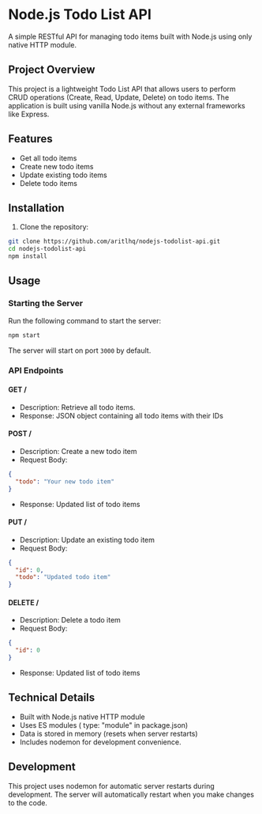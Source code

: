 # Node.js Todo List API

A simple RESTful API for managing todo items built with Node.js using only native HTTP module.

## Project Overview

This project is a lightweight Todo List API that allows users to perform CRUD operations (Create, Read, Update, Delete) on todo items. The application is built using vanilla Node.js without any external frameworks like Express.

## Features

- Get all todo items
- Create new todo items
- Update existing todo items
- Delete todo items


## Installation

1. Clone the repository:
```bash
git clone https://github.com/aritlhq/nodejs-todolist-api.git
cd nodejs-todolist-api
npm install
```

## Usage

### Starting the Server

Run the following command to start the server:

```bash
npm start
```

The server will start on port `3000` by default.

### API Endpoints

#### GET /
- Description: Retrieve all todo items.
- Response: JSON object containing all todo items with their IDs

#### POST /
- Description: Create a new todo item
- Request Body:

```json
{
  "todo": "Your new todo item"
}
```
- Response: Updated list of todo items

#### PUT /
- Description: Update an existing todo item
- Request Body:

```json
{
  "id": 0,
  "todo": "Updated todo item"
}
```

#### DELETE /
- Description: Delete a todo item
- Request Body:

```json
{
  "id": 0
}
```
- Response: Updated list of todo items

## Technical Details

- Built with Node.js native HTTP module
- Uses ES modules ( type: "module" in package.json)
- Data is stored in memory (resets when server restarts)
- Includes nodemon for development convenience.

## Development

This project uses nodemon for automatic server restarts during development. The server will automatically restart when you make changes to the code.